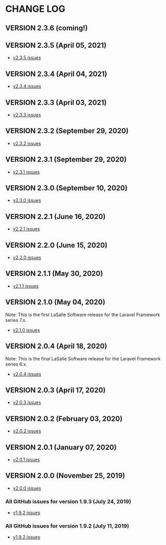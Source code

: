 # CHANGE LOG

## VERSION 2.3.6 (coming!)

## VERSION 2.3.5 (April 05, 2021)
* [v2.3.5 issues](https://github.com/LaSalleSoftware/ls-blogfrontend-pkg/milestone/17?closed=1)

## VERSION 2.3.4 (April 04, 2021)
* [v2.3.4 issues](https://github.com/LaSalleSoftware/ls-blogfrontend-pkg/milestone/16?closed=1)

## VERSION 2.3.3 (April 03, 2021)
* [v2.3.3 issues](https://github.com/LaSalleSoftware/ls-blogfrontend-pkg/milestone/15?closed=1)

## VERSION 2.3.2 (September 29, 2020)
* [v2.3.2 issues](https://github.com/LaSalleSoftware/ls-blogfrontend-pkg/milestone/14?closed=1)

## VERSION 2.3.1 (September 29, 2020)
* [v2.3.1 issues](https://github.com/LaSalleSoftware/ls-blogfrontend-pkg/milestone/13?closed=1)

## VERSION 2.3.0 (September 10, 2020)
* [v2.3.0 issues](https://github.com/LaSalleSoftware/ls-blogfrontend-pkg/milestone/12?closed=1)

## VERSION 2.2.1 (June 16, 2020)
* [v2.2.1 issues](https://github.com/LaSalleSoftware/ls-blogfrontend-pkg/milestone/11?closed=1)

## VERSION 2.2.0 (June 15, 2020)
* [v2.2.0 issues](https://github.com/LaSalleSoftware/ls-blogfrontend-pkg/milestone/10?closed=1)

## VERSION 2.1.1 (May 30, 2020)
* [v2.1.1 issues](https://github.com/LaSalleSoftware/ls-blogfrontend-pkg/milestone/9?closed=1)

## VERSION 2.1.0 (May 04, 2020)
Note: This is the first LaSalle Software release for the Laravel Framework series 7.x.
* [v2.1.0 issues](https://github.com/LaSalleSoftware/ls-blogfrontend-pkg/milestone/8?closed=1)

## VERSION 2.0.4 (April 18, 2020)
Note: This is the final LaSalle Software release for the Laravel Framework series 6.x.
* [v2.0.4 issues](https://github.com/LaSalleSoftware/ls-blogfrontend-pkg/milestone/7?closed=1)

## VERSION 2.0.3 (April 17, 2020)
* [v2.0.3 issues](https://github.com/LaSalleSoftware/ls-blogfrontend-pkg/milestone/6?closed=1)

## VERSION 2.0.2 (February 03, 2020)
* [v2.0.2 issues](https://github.com/LaSalleSoftware/ls-blogfrontend-pkg/milestone/5?closed=1)

## VERSION 2.0.1 (January 07, 2020)
* [v2.0.1 issues](https://github.com/LaSalleSoftware/ls-blogfrontend-pkg/milestone/4?closed=1)

## VERSION 2.0.0 (November 25, 2019)
* [v2.0.0 issues](https://github.com/LaSalleSoftware/ls-blogfrontend-pkg/milestone/3?closed=1)

### All GitHub issues for version 1.9.3 (July 24, 2019)
* [v1.9.2 issues](https://github.com/LaSalleSoftware/ls-blogfrontend-pkg/milestone/2?closed=1)

### All GitHub issues for version 1.9.2 (July 11, 2019)
* [v1.9.2 issues](https://github.com/LaSalleSoftware/ls-blogfrontend-pkg/milestone/1?closed=1)

